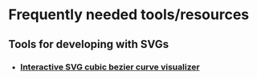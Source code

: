 # Frequently needed tools/resources

## Tools for developing with SVGs

- ### [Interactive SVG cubic bezier curve visualizer](https://hunormarton.github.io/svg-curves/cubic)
